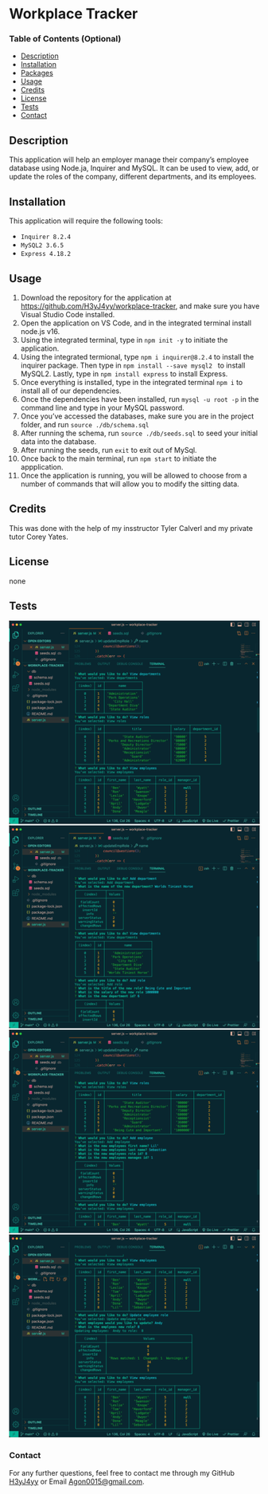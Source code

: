 
  # Workplace Tracker 

  ### Table of Contents (Optional)

  - [Description](#description)
  - [Installation](#installation)
  - [Packages](#packages)
  - [Usage](#usage)
  - [Credits](#credits)
  - [License](#license)
  - [Tests](#tests)
  - [Contact](#contact)

  ## Description
  This application will help an employer  manage their company’s employee database using Node.ja, Inquirer and MySQL.  It can be used to view, add, or update the roles of the company, different departments, and its employees. 
  ## Installation
  This application will require the following tools:
  - `Inquirer 8.2.4` 
  - `MySQL2 3.6.5`
  - `Express 4.18.2`

  ## Usage
  1. Download the repository for the application at https://github.com/H3yJ4yy/workplace-tracker, and make sure you have Visual Studio Code installed.
  2. Open the application on VS Code, and in the integrated terminal install node.js v16.
  3. Using the integrated terminal, type in `npm init -y` to initiate the application.
  4. Using the integrated termional, type `npm i inquirer@8.2.4` to install the inquirer package. Then type in `npm install --save mysql2 ` to install MySQL2. Lastly, type in `npm install express` to install Express.
  5. Once everything is installed, type in the integrated terminal `npm i` to install all of our dependencies. 
  6. Once the dependencies have been installed, run `mysql -u root -p` in the command line and type in your MySQL password. 
  7. Once you’ve accessed the databases, make sure you are in the project folder, and run `source ./db/schema.sql` 
  8. After running the schema, run `source ./db/seeds.sql` to seed your initial data into the database.
  9. After running the seeds, run `exit` to exit out of MySql. 
  10. Once back to the main terminal, run `npm start` to initiate the appplication. 
  11. Once the application is running, you will be allowed to choose from a number of commands that will allow you to modify the sitting data. 

  ## Credits
  This was done with the help of my insstructor Tyler Calverl and my private tutor Corey Yates.
  
  ## License
  none 
 
  ## Tests
  ![empTracker1.png](./images/empTracker1.png)
  ![empTracker2.png](./images/empTracker2.png)
  ![empTracker3.png](./images/empTracker3.png)
  ![empTracker4.png](./images/empTracker4.png)

  ### Contact 
  For any further questions, feel free to contact me through my GitHub [H3yJ4yy](https://github.com/H3yJ4yy) or Email [Agon0015@gmail.com](mailto:Agon0015@gmail.com).
